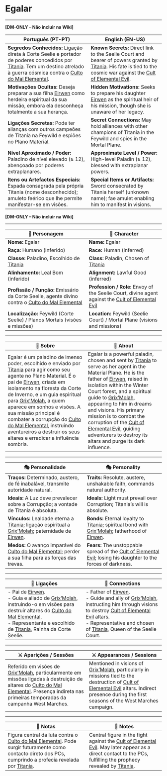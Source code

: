 # Egalar

---

**[DM-ONLY – Não incluir na Wiki]**

| Português (PT-PT) | English (EN-US) |
| ----------------- | --------------- |
| **Segredos Conhecidos:** Ligação direta à Corte Seelie e portador de poderes concedidos por [Titania](docs/npc/-/Fey/titania.md). Tem um destino atrelado à guerra cósmica contra o [Culto do Mal Elemental](docs/dm/-/organizations/cult_of_elemental_evil.md). | **Known Secrets:** Direct link to the Seelie Court and bearer of powers granted by [Titania](docs/npc/-/Fey/titania.md). His fate is tied to the cosmic war against the [Cult of Elemental Evil](docs/dm/-/organizations/cult_of_elemental_evil.md). |
| **Motivações Ocultas:** Deseja preparar a sua filha [Eirwen](pc_eirwen.md) como herdeira espiritual da sua missão, embora ela desconheça totalmente a sua herança. | **Hidden Motivations:** Seeks to prepare his daughter [Eirwen](pc_eirwen.md) as the spiritual heir of his mission, though she is unaware of her legacy. |
| **Ligaçōes Secretas:** Pode ter alianças com outros campeões de Titania na Feywild e espiões no Plano Material. | **Secret Connections:** May hold alliances with other champions of Titania in the Feywild and spies in the Mortal Plane. |
| **Nível Aproximado / Poder:** Paladino de nível elevado (≥ 12), abençoado por poderes extraplanares. | **Approximate Level / Power:** High-level Paladin (≥ 12), blessed with extraplanar powers. |
| **Itens ou Artefactos Especiais:** Espada consagrada pela própria Titania (nome desconhecido); amuleto feérico que lhe permite manifestar-se em visões. | **Special Items or Artifacts:** Sword consecrated by Titania herself (unknown name); fae amulet enabling him to manifest in visions. |

**[DM-ONLY – Não incluir na Wiki]**

---

| 🧙 Personagem | 🧙 Character |
| ------------- | ------------ |
| **Nome:** Egalar | **Name:** Egalar |
| **Raça:** Humano (inferido) | **Race:** Human (inferred) |
| **Classe:** Paladino, Escolhido de [Titania](docs/npc/-/Fey/titania.md) | **Class:** Paladin, Chosen of [Titania](docs/npc/-/Fey/titania.md) |
| **Alinhamento:** Leal Bom (inferido) | **Alignment:** Lawful Good (inferred) |
| **Profissão / Função:** Emissário da Corte Seelie, agente divino contra o [Culto do Mal Elemental](docs/dm/-/organizations/cult_of_elemental_evil.md) | **Profession / Role:** Envoy of the Seelie Court, divine agent against the [Cult of Elemental Evil](docs/dm/-/organizations/cult_of_elemental_evil.md) |
| **Localização:** Feywild (Corte Seelie) / Planos Mortais (visões e missões) | **Location:** Feywild (Seelie Court) / Mortal Plane (visions and missions) |

---

| 📖 Sobre | 📖 About |
| -------- | -------- |
| Egalar é um paladino de imenso poder, escolhido e enviado por [Titania](docs/npc/-/Fey/titania.md) para agir como seu agente no Plano Material. É o pai de [Eirwen](pc_eirwen.md), criada em isolamento na floresta da Corte de Inverno, e um guia espiritual para [Grix’Molah](pc_grixmolah.md), a quem aparece em sonhos e visões. A sua missão principal é combater a corrupção do [Culto do Mal Elemental](docs/dm/-/organizations/cult_of_elemental_evil.md), instruindo aventureiros a destruir os seus altares e erradicar a influência sombria. | Egalar is a powerful paladin, chosen and sent by [Titania](docs/npc/-/Fey/titania.md) to serve as her agent in the Material Plane. He is the father of [Eirwen](pc_eirwen.md), raised in isolation within the Winter Court forest, and a spiritual guide to [Grix’Molah](pc_grixmolah.md), appearing to him in dreams and visions. His primary mission is to combat the corruption of the [Cult of Elemental Evil](docs/dm/-/organizations/cult_of_elemental_evil.md), guiding adventurers to destroy its altars and purge its dark influence. |

---

| 🎭 Personalidade | 🎭 Personality |
| ---------------- | --------------- |
| **Traços:** Determinado, austero, de fé inabalável, transmite autoridade natural. | **Traits:** Resolute, austere, unshakable faith, commands natural authority. |
| **Ideais:** A Luz deve prevalecer sobre a Corrupção; a vontade de Titania é absoluta. | **Ideals:** Light must prevail over Corruption; Titania’s will is absolute. |
| **Vínculos:** Lealdade eterna a [Titania](docs/npc/-/Fey/titania.md); ligação espiritual a [Grix’Molah](pc_grixmolah.md); paternidade de [Eirwen](pc_eirwen.md). | **Bonds:** Eternal loyalty to [Titania](docs/npc/-/Fey/titania.md); spiritual bond with [Grix’Molah](pc_grixmolah.md); fatherhood of [Eirwen](pc_eirwen.md). |
| **Medos:** O avanço imparável do [Culto do Mal Elemental](docs/dm/-/organizations/cult_of_elemental_evil.md); perder a sua filha para as forças das trevas. | **Fears:** The unstoppable spread of the [Cult of Elemental Evil](docs/dm/-/organizations/cult_of_elemental_evil.md); losing his daughter to the forces of darkness. |

---

| 🔗 Ligações | 🔗 Connections |
| ----------- | --------------- |
| - Pai de [Eirwen](pc_eirwen.md).<br>- Guia e aliado de [Grix’Molah](pc_grixmolah.md), instruindo-o em visões para destruir altares do [Culto do Mal Elemental](docs/dm/-/organizations/cult_of_elemental_evil.md).<br>- Representante e escolhido de [Titania](docs/npc/-/Fey/titania.md), Rainha da Corte Seelie. | - Father of [Eirwen](pc_eirwen.md).<br>- Guide and ally of [Grix’Molah](pc_grixmolah.md), instructing him through visions to destroy [Cult of Elemental Evil](docs/dm/-/organizations/cult_of_elemental_evil.md) altars.<br>- Representative and chosen of [Titania](docs/npc/-/Fey/titania.md), Queen of the Seelie Court. |

---

| ⚔️ Aparições / Sessões | ⚔️ Appearances / Sessions |
| ---------------------- | ------------------------- |
| Referido em visões de [Grix’Molah](pc_grixmolah.md), particularmente em missões ligadas à destruição de altares do [Culto do Mal Elemental](docs/dm/-/organizations/cult_of_elemental_evil.md). Presença indireta nas primeiras temporadas da campanha West Marches. | Mentioned in visions of [Grix’Molah](pc_grixmolah.md), particularly in missions tied to the destruction of [Cult of Elemental Evil](docs/dm/-/organizations/cult_of_elemental_evil.md) altars. Indirect presence during the first seasons of the West Marches campaign. |

---

| 🔮 Notas | 🔮 Notes |
| -------- | -------- |
| Figura central da luta contra o [Culto do Mal Elemental](docs/dm/-/organizations/cult_of_elemental_evil.md). Pode surgir futuramente como contacto direto dos PCs, cumprindo a profecia revelada por [Titania](docs/npc/-/Fey/titania.md). | Central figure in the fight against the [Cult of Elemental Evil](docs/dm/-/organizations/cult_of_elemental_evil.md). May later appear as a direct contact to the PCs, fulfilling the prophecy revealed by [Titania](docs/npc/-/Fey/titania.md). |
